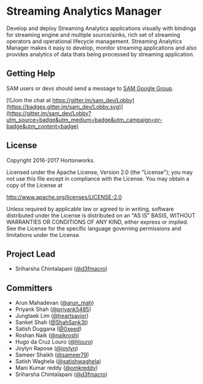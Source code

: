 # Streaming Analytics Manager

Develop and deploy Streaming Analytics applications visually with bindings for streaming engine and multiple source/sinks, rich set of streaming operators and operational lifecycle management. Streaming Analytics Manager makes it easy to develop, monitor streaming applications and also provides analytics of data thats being processed by streaming application.

## Getting Help

SAM users or devs should send a message to [SAM Google Group](https://groups.google.com/forum/#!forum/streamline-users).

[![Join the chat at https://gitter.im/sam_dev/Lobby](https://badges.gitter.im/sam_dev/Lobby.svg)](https://gitter.im/sam_dev/Lobby?utm_source=badge&utm_medium=badge&utm_campaign=pr-badge&utm_content=badge)

## License

Copyright 2016-2017 Hortonworks.
 
Licensed under the Apache License, Version 2.0 (the "License");
you may not use this file except in compliance with the License.
You may obtain a copy of the License at
  
http://www.apache.org/licenses/LICENSE-2.0
 
Unless required by applicable law or agreed to in writing, software
distributed under the License is distributed on an "AS IS" BASIS,
WITHOUT WARRANTIES OR CONDITIONS OF ANY KIND, either express or implied.
See the License for the specific language governing permissions and
limitations under the License.


## Project Lead

* Sriharsha Chintalapani ([@d3fmacro](http://twitter.com/d3fmacro))

## Committers

* Arun Mahadevan ([@arun_mah](https://twitter.com/arun_mah))
* Priyank Shah ([@priyank5485](https://twitter.com/priyank5485))
* Jungtaek Lim ([@heartsavior](https://twitter.com/heartsavior))
* Sanket Shah ([@ShahSank3t](https://twitter.com/ShahSank3t))
* Satish Duggana ([@0xeed](https://twitter.com/0xeed))
* Roshan Naik ([@naikrosh](https://twitter.com/naikrosh))
* Hugo da Cruz Louro ([@hlouro](https://twitter.com/hlouro))
* Joylyn Rapose ([@joylyn](https://github.com/joylyn))
* Sameer Shaikh ([@sameer79](https://github.com/sameer79))
* Satish Waghela ([@satishwaghela](https://github.com/satishwaghela))
* Mani Kumar reddy ([@omkreddy](https://twitter.com/omkreddy))
* Sriharsha Chintalapani ([@d3fmacro](https://twitter.com/d3fmacro))


